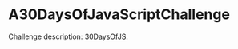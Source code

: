 # A30DaysOfJavaScriptChallenge
Challenge description: [30DaysOfJS](https://github.com/Asabeneh/30DaysOfJavaScript).

